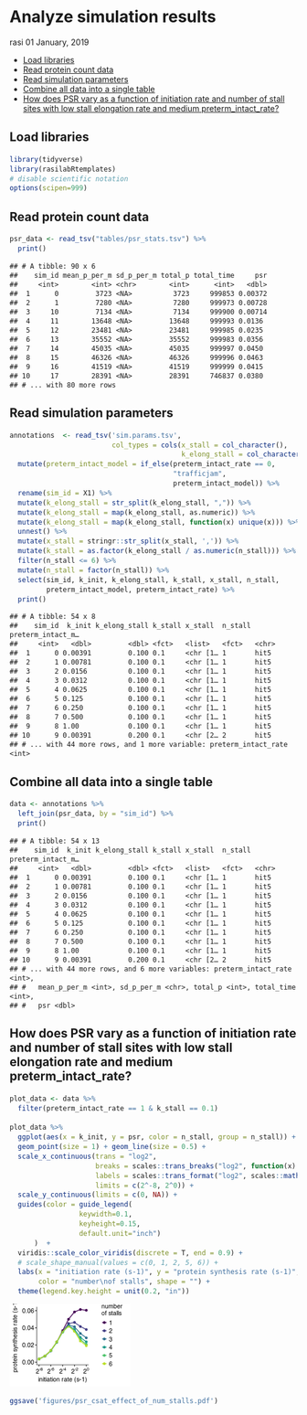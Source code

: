Analyze simulation results
================
rasi
01 January, 2019

-   [Load libraries](#load-libraries)
-   [Read protein count data](#read-protein-count-data)
-   [Read simulation parameters](#read-simulation-parameters)
-   [Combine all data into a single table](#combine-all-data-into-a-single-table)
-   [How does PSR vary as a function of initiation rate and number of stall sites with low stall elongation rate and medium preterm\_intact\_rate?](#how-does-psr-vary-as-a-function-of-initiation-rate-and-number-of-stall-sites-with-low-stall-elongation-rate-and-medium-preterm_intact_rate)

Load libraries
--------------

``` r
library(tidyverse)
library(rasilabRtemplates)
# disable scientific notation
options(scipen=999)
```

Read protein count data
-----------------------

``` r
psr_data <- read_tsv("tables/psr_stats.tsv") %>% 
  print()
```

    ## # A tibble: 90 x 6
    ##    sim_id mean_p_per_m sd_p_per_m total_p total_time     psr
    ##     <int>        <int> <chr>        <int>      <int>   <dbl>
    ##  1      0         3723 <NA>          3723     999853 0.00372
    ##  2      1         7280 <NA>          7280     999973 0.00728
    ##  3     10         7134 <NA>          7134     999900 0.00714
    ##  4     11        13648 <NA>         13648     999993 0.0136 
    ##  5     12        23481 <NA>         23481     999985 0.0235 
    ##  6     13        35552 <NA>         35552     999983 0.0356 
    ##  7     14        45035 <NA>         45035     999997 0.0450 
    ##  8     15        46326 <NA>         46326     999996 0.0463 
    ##  9     16        41519 <NA>         41519     999999 0.0415 
    ## 10     17        28391 <NA>         28391     746837 0.0380 
    ## # ... with 80 more rows

Read simulation parameters
--------------------------

``` r
annotations  <- read_tsv('sim.params.tsv', 
                         col_types = cols(x_stall = col_character(),
                                          k_elong_stall = col_character())) %>%
  mutate(preterm_intact_model = if_else(preterm_intact_rate == 0, 
                                        "trafficjam", 
                                        preterm_intact_model)) %>% 
  rename(sim_id = X1) %>%
  mutate(k_elong_stall = str_split(k_elong_stall, ",")) %>%
  mutate(k_elong_stall = map(k_elong_stall, as.numeric)) %>%
  mutate(k_elong_stall = map(k_elong_stall, function(x) unique(x))) %>%
  unnest() %>%
  mutate(x_stall = stringr::str_split(x_stall, ',')) %>%
  mutate(k_stall = as.factor(k_elong_stall / as.numeric(n_stall))) %>%
  filter(n_stall <= 6) %>% 
  mutate(n_stall = factor(n_stall)) %>%
  select(sim_id, k_init, k_elong_stall, k_stall, x_stall, n_stall,
         preterm_intact_model, preterm_intact_rate) %>%
  print()
```

    ## # A tibble: 54 x 8
    ##    sim_id  k_init k_elong_stall k_stall x_stall  n_stall preterm_intact_m…
    ##     <int>   <dbl>         <dbl> <fct>   <list>   <fct>   <chr>            
    ##  1      0 0.00391         0.100 0.1     <chr [1… 1       hit5             
    ##  2      1 0.00781         0.100 0.1     <chr [1… 1       hit5             
    ##  3      2 0.0156          0.100 0.1     <chr [1… 1       hit5             
    ##  4      3 0.0312          0.100 0.1     <chr [1… 1       hit5             
    ##  5      4 0.0625          0.100 0.1     <chr [1… 1       hit5             
    ##  6      5 0.125           0.100 0.1     <chr [1… 1       hit5             
    ##  7      6 0.250           0.100 0.1     <chr [1… 1       hit5             
    ##  8      7 0.500           0.100 0.1     <chr [1… 1       hit5             
    ##  9      8 1.00            0.100 0.1     <chr [1… 1       hit5             
    ## 10      9 0.00391         0.200 0.1     <chr [2… 2       hit5             
    ## # ... with 44 more rows, and 1 more variable: preterm_intact_rate <int>

Combine all data into a single table
------------------------------------

``` r
data <- annotations %>% 
  left_join(psr_data, by = "sim_id") %>% 
  print()
```

    ## # A tibble: 54 x 13
    ##    sim_id  k_init k_elong_stall k_stall x_stall  n_stall preterm_intact_m…
    ##     <int>   <dbl>         <dbl> <fct>   <list>   <fct>   <chr>            
    ##  1      0 0.00391         0.100 0.1     <chr [1… 1       hit5             
    ##  2      1 0.00781         0.100 0.1     <chr [1… 1       hit5             
    ##  3      2 0.0156          0.100 0.1     <chr [1… 1       hit5             
    ##  4      3 0.0312          0.100 0.1     <chr [1… 1       hit5             
    ##  5      4 0.0625          0.100 0.1     <chr [1… 1       hit5             
    ##  6      5 0.125           0.100 0.1     <chr [1… 1       hit5             
    ##  7      6 0.250           0.100 0.1     <chr [1… 1       hit5             
    ##  8      7 0.500           0.100 0.1     <chr [1… 1       hit5             
    ##  9      8 1.00            0.100 0.1     <chr [1… 1       hit5             
    ## 10      9 0.00391         0.200 0.1     <chr [2… 2       hit5             
    ## # ... with 44 more rows, and 6 more variables: preterm_intact_rate <int>,
    ## #   mean_p_per_m <int>, sd_p_per_m <chr>, total_p <int>, total_time <int>,
    ## #   psr <dbl>

How does PSR vary as a function of initiation rate and number of stall sites with low stall elongation rate and medium preterm\_intact\_rate?
---------------------------------------------------------------------------------------------------------------------------------------------

``` r
plot_data <- data %>% 
  filter(preterm_intact_rate == 1 & k_stall == 0.1)

plot_data %>% 
  ggplot(aes(x = k_init, y = psr, color = n_stall, group = n_stall)) +
  geom_point(size = 1) + geom_line(size = 0.5) +
  scale_x_continuous(trans = "log2",
                     breaks = scales::trans_breaks("log2", function(x) 2^x),
                     labels = scales::trans_format("log2", scales::math_format(2^.x)),
                     limits = c(2^-8, 2^0)) +
  scale_y_continuous(limits = c(0, NA)) +
  guides(color = guide_legend(
                 keywidth=0.1,
                 keyheight=0.15,
                 default.unit="inch")
      )  + 
  viridis::scale_color_viridis(discrete = T, end = 0.9) +
  # scale_shape_manual(values = c(0, 1, 2, 5, 6)) +                                                  
  labs(x = "initiation rate (s-1)", y = "protein synthesis rate (s-1)",
       color = "number\nof stalls", shape = "") +
  theme(legend.key.height = unit(0.2, "in"))                     
```

![](analyze_results_files/figure-markdown_github/psr_no_quality_control-1.png)

``` r
ggsave('figures/psr_csat_effect_of_num_stalls.pdf') 
```
